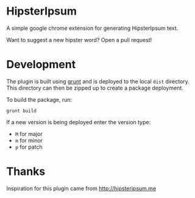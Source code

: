 HipsterIpsum
============

A simple google chrome extension for generating HipsterIpsum text.

Want to suggest a new hipster word? Open a pull request!

Development
===========

The plugin is built using [grunt](http://gruntjs.com/) and is deployed
to the local ```dist``` directory. This directory can then be zipped up
to create a package deployment.

To build the package, run:

```
grunt build
```

If a new version is being deployed enter the version type:

* ```M``` for major
* ```m``` for minor
* ```p``` for patch

Thanks
======

Inspiration for this plugin came from http://hipsteripsum.me
